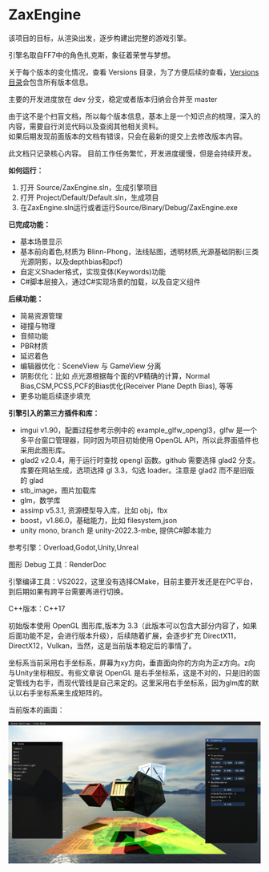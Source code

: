 # ZaxEngine

该项目的目标，从渲染出发，逐步构建出完整的游戏引擎。

引擎名取自FF7中的角色扎克斯，象征着荣誉与梦想。

关于每个版本的变化情况，查看 Versions 目录，为了方便后续的查看，[Versions目录](./Versions)会包含所有版本信息。

主要的开发进度放在 dev 分支，稳定或者版本归纳会合并至 master

由于这不是个扫盲文档，所以每个版本信息，基本上是一个知识点的梳理，深入的内容，需要自行浏览代码以及查阅其他相关资料。<br>
如果后期发现前面版本的文档有错误，只会在最新的提交上去修改版本内容。

此文档只记录核心内容。
目前工作任务繁忙，开发进度缓慢，但是会持续开发。

**如何运行：**
1. 打开 Source/ZaxEngine.sln，生成引擎项目
2. 打开 Project/Default/Default.sln，生成项目
3. 在ZaxEngine.sln运行或者运行Source/Binary/Debug/ZaxEngine.exe

**已完成功能：**
* 基本场景显示
* 基本前向着色,材质为 Blinn-Phong，法线贴图，透明材质,光源基础阴影(三类光源阴影，以及depthbias和pcf)
* 自定义Shader格式，实现变体(Keywords)功能
* C#脚本层接入，通过C#实现场景的加载，以及自定义组件


**后续功能：**
* 简易资源管理
* 碰撞与物理
* 音频功能
* PBR材质
* 延迟着色
* 编辑器优化：SceneView 与 GameView 分离
* 阴影优化：比如 点光源根据每个面的VP精确的计算，Normal Bias,CSM,PCSS,PCF的Bias优化(Receiver Plane Depth Bias), 等等
* 更多功能后续逐步填充

**引擎引入的第三方插件和库：**
* imgui v1.90，配置过程参考示例中的 example_glfw_opengl3，glfw 是一个多平台窗口管理器，同时因为项目初始使用 OpenGL API，所以此界面插件也采用此图形库。
* glad2 v2.0.4，用于运行时查找 opengl 函数。github 需要选择 glad2 分支。库要在网站生成，选项选择 gl 3.3，勾选 loader。注意是 glad2 而不是旧版的 glad
* stb_image，图片加载库
* glm，数学库
* assimp v5.3.1, 资源模型导入库，比如 obj，fbx
* boost，v1.86.0，基础能力，比如 filesystem,json
* unity mono, branch 是 unity-2022.3-mbe, 提供C#脚本能力

参考引擎：Overload,Godot,Unity,Unreal

图形 Debug 工具：RenderDoc

引擎编译工具：VS2022，这里没有选择CMake，目前主要开发还是在PC平台，到后期如果有跨平台需要再进行切换。

C++版本：C++17

初始版本使用 OpenGL 图形库,版本为 3.3（此版本可以包含大部分内容了，如果后面功能不足，会进行版本升级），后续随着扩展，会逐步扩充 DirectX11，DirectX12，Vulkan，当然，这是当前版本稳定后的事情了。

坐标系当前采用右手坐标系，屏幕为xy方向，垂直面向你的方向为正z方向。z向与Unity坐标相反。有些文章说 OpenGL 是右手坐标系，这是不对的，只是旧的固定管线为右手，而现代管线是自己来定的。这里采用右手坐标系，因为glm库的默认以右手坐标系来生成矩阵的。

当前版本的画面：

![](./Versions/Assets/v0.15_result.png)
